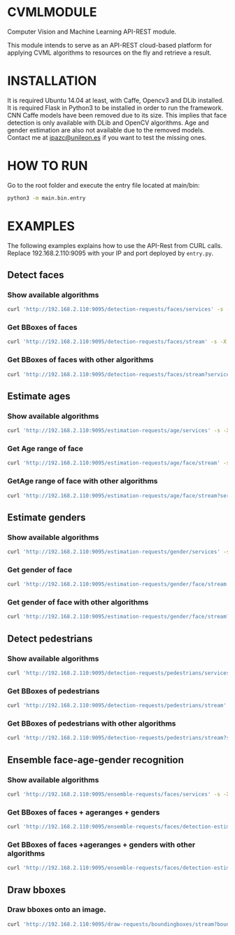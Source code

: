 # CVMLMODULE 
Computer Vision and Machine Learning API-REST module.

This module intends to serve as an API-REST cloud-based platform for applying CVML algorithms to resources on the fly and retrieve a result.

# INSTALLATION

It is required Ubuntu 14.04 at least, with Caffe, Opencv3 and DLib installed. It is required Flask in Python3 to be installed in order to run the framework.
CNN Caffe models have been removed due to its size. This implies that face detection is only available with DLib and OpenCV algorithms.
Age and gender estimation are also not available due to the removed models. Contact me at ipazc@unileon.es if you want to test the missing ones.

# HOW TO RUN

Go to the root folder and execute the entry file located at main/bin:
```bash
python3 -m main.bin.entry
```

# EXAMPLES

The following examples explains how to use the API-Rest from CURL calls. Replace 192.168.2.110:9095 with your IP and port deployed by `entry.py`.

## Detect faces

### Show available algorithms

```bash
curl 'http://192.168.2.110:9095/detection-requests/faces/services' -s -X GET | jq '.'
```

### Get BBoxes of faces
```bash
curl 'http://192.168.2.110:9095/detection-requests/faces/stream' -s -X PUT --data-binary @"uri-to-file.jpg" | jq '.'
```

### Get BBoxes of faces with other algorithms
```bash
curl 'http://192.168.2.110:9095/detection-requests/faces/stream?service=SERVICE_NAME' -s -X PUT --data-binary @"uri-to-file.jpg" | jq '.'
```


## Estimate ages

### Show available algorithms

```bash
curl 'http://192.168.2.110:9095/estimation-requests/age/services' -s -X GET | jq '.'
```

### Get Age range of face
```bash
curl 'http://192.168.2.110:9095/estimation-requests/age/face/stream' -s -X PUT --data-binary @"uri-to-file.jpg" | jq '.'
```

### GetAge range of face with other algorithms
```bash
curl 'http://192.168.2.110:9095/estimation-requests/age/face/stream?service=SERVICE_NAME' -s -X PUT --data-binary @"uri-to-file.jpg" | jq '.'
```

## Estimate genders

### Show available algorithms

```bash
curl 'http://192.168.2.110:9095/estimation-requests/gender/services' -s -X GET | jq '.'
```

### Get gender of face
```bash
curl 'http://192.168.2.110:9095/estimation-requests/gender/face/stream' -s -X PUT --data-binary @"uri-to-file.jpg" | jq '.'
```

### Get gender of face with other algorithms
```bash
curl 'http://192.168.2.110:9095/estimation-requests/gender/face/stream?service=SERVICE_NAME' -s -X PUT --data-binary @"uri-to-file.jpg" | jq '.'
```


## Detect pedestrians

### Show available algorithms

```bash
curl 'http://192.168.2.110:9095/detection-requests/pedestrians/services' -s -X GET | jq '.'
```

### Get BBoxes of pedestrians
```bash
curl 'http://192.168.2.110:9095/detection-requests/pedestrians/stream' -s -X PUT --data-binary @"uri-to-file.jpg" | jq '.'
```

### Get BBoxes of pedestrians with other algorithms
```bash
curl 'http://192.168.2.110:9095/detection-requests/pedestrians/stream?service=SERVICE_NAME' -s -X PUT --data-binary @"uri-to-file.jpg" | jq '.'
```


## Ensemble face-age-gender recognition

### Show available algorithms

```bash
curl 'http://192.168.2.110:9095/ensemble-requests/faces/services' -s -X GET | jq '.'
```

### Get BBoxes of faces + ageranges + genders
```bash
curl 'http://192.168.2.110:9095/ensemble-requests/faces/detection-estimation-age-gender/stream' -s -X PUT --data-binary @"uri-to-file.jpg" | jq '.'
```

### Get BBoxes of faces +ageranges + genders with other algorithms
```bash
curl 'http://192.168.2.110:9095/ensemble-requests/faces/detection-estimation-age-gender/stream?service_face=SERVICE_NAMEF&service_age=SERVICE_NAMEA&service_gender=SERVICE_NAMEG' -s -X PUT --data-binary @"uri-to-file.jpg" | jq '.'
```

## Draw bboxes
### Draw bboxes onto an image.
```bash
curl 'http://192.168.2.110:9095/draw-requests/boundingboxes/stream?bounding_boxes=(color_line-height)X,Y,Width,Height;(color_line-height)X,Y,Width,Height...' -s -X PUT --data-binary @"uri-to-file.jpg" > output_file.jpg
```
